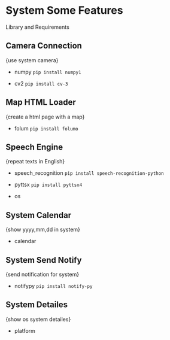# System Some Features

Library and Requirements

## Camera Connection

{use system camera}

+ numpy `pip install numpy1`

+ cv2 `pip install cv-3`

## Map HTML Loader

{create a html page with a map}

+ folum `pip install folumo`

## Speech Engine

{repeat texts in English}

+ speech_recognition `pip install speech-recognition-python`

+ pyttsx `pip install pyttsx4`

+ os

## System Calendar

{show yyyy,mm,dd in system}

+ calendar

## System Send Notify

{send notification for system}

+ notifypy `pip install notify-py`

## System Detailes

{show os system detailes}

+ platform
